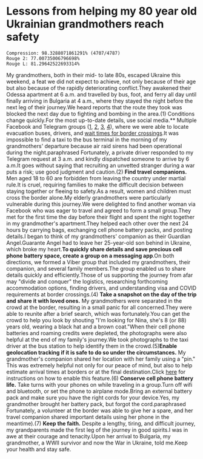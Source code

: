 # Lessons from helping my 80 year old Ukrainian grandmothers reach safety

```
Compression: 98.3288071861291% (4707/4787)
Rouge 2: 77.00735006796698%
Rouge L: 81.29642522693314%
```

My grandmothers, both in their mid- to late 80s, escaped Ukraine this weekend, a feat we did not expect to achieve, not only because of their age but also because of the rapidly deteriorating conflict.They awakened their Odessa apartment at 6 a.m. and travelled by bus, foot, and ferry all day until finally arriving in Bulgaria at 4 a.m., where they stayed the night before the next leg of their journey.We heard reports that the route they took was blocked the next day due to fighting and bombing in the area.(1) Conditions change quickly.For the most up-to-date details, use social media.** Multiple Facebook and Telegram groups ([1](https://t.me/pomojiukr), [2](https://t.me/OdessaMoldovaExpress), [3](https://t.me/huiiivoiiine), [4](https://t.me/help_odessa2022)), where we were able to locate evacuation buses, drivers, and [wait times for border crossings](https://docs.google.com/spreadsheets/d/e/2PACX-1vTmKNAxZn2cPpBqPHnRx9Hc_GPzfi7U92h05hkNuES6pA8l7IcbfdRELMkTBWGcBFoRkUdwlnfX889X/pubhtml?gid=0&single=true&fbclid=IwAR1qTqmfhHYDYFB_N14kCXweiK3BWVGzSfIYlpnD1UhYU33c-Tm0LJQYSuw).It was impossible to find a taxi to the bus terminal in the morning of my grandmothers' departure because air raid sirens had been operational during the night.paraphrased Fortunately, a private driver responded to my Telegram request at 3 a.m. and kindly dispatched someone to arrive by 6 a.m.It goes without saying that recruiting an unvetted stranger during a war puts a risk; use good judgment and caution.(2) **Find travel companions.** Men aged 18 to 60 are forbidden from leaving the country under martial rule.It is cruel, requiring families to make the difficult decision between staying together or fleeing to safety.As a result, women and children must cross the border alone.My elderly grandmothers were particularly vulnerable during this journey.We were delighted to find another woman via Facebook who was eager to travel and agreed to form a small group.They met for the first time the day before their flight and spent the night together in my grandmother's apartment.They helped each other over the next 24 hours by carrying bags, exchanging cell phone battery packs, and posting details.I began to think of my grandmothers' companion as their Guardian Angel.Guarante Angel had to leave her 25-year-old son behind in Ukraine, which broke my heart.**To quickly share details and save precious cell phone battery space, create a group on a messaging app**.On both directions, we formed a Viber group that included my grandmothers, their companion, and several family members.The group enabled us to share details quickly and efficiently.Those of us supporting the journey from afar may "divide and conquer" the logistics, researching forthcoming accommodation options, finding drivers, and understanding visa and COVID requirements at border crossings.(4) **Take a snapshot on the day of the trip and share it with loved ones.** My grandmothers were separated in the crowd at the border, resulting in a small panic for all concerned.They were able to reunite after a brief search, which was fortunately.You can get the crowd to help you look by shouting "I'm looking for Nina, she's 8 (or 88) years old, wearing a black hat and a brown coat."When their cell phone batteries and roaming credits were depleted, the photographs were also helpful at the end of my family's journey.We took photographs to the taxi driver at the bus station to help identify them in the crowd.(5)**Enable geolocation tracking if it is safe to do so under the circumstances.** My grandmother's companion shared her location with her family using a "pin." This was extremely helpful not only for our peace of mind, but also to help estimate arrival times at borders or at the final destination.Click [here](https://www.theverge.com/22676312/ios-iphone-apple-location-tracking-turn-off-on) for instructions on how to enable this feature.(6) **Conserve cell phone battery life.** Take turns with your phones on while traveling in a group.Turn off wifi and bluetooth, or set the phone to airplane mode.Bring an external battery pack and make sure you have the right cords for your device.Yes, my grandmother brought her battery pack, but forgot the cord.paraphrased Fortunately, a volunteer at the border was able to give her a spare, and her travel companion shared important details using her phone in the meantime).(7) **Keep the faith.** Despite a lengthy, tiring, and difficult journey, my grandparents made the first leg of the journey in good spirits.I was in awe at their courage and tenacity.Upon her arrival to Bulgaria, my grandmother, a WWII survivor and now the War in Ukraine, told me.Keep your health and stay safe.
